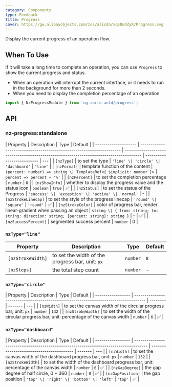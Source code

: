 ```yaml
---
category: Components
type: Feedback
title: Progress
cover: https://gw.alipayobjects.com/zos/alicdn/xqsDu4ZyR/Progress.svg
---
```


Display the current progress of an operation flow.

## When To Use

If it will take a long time to complete an operation, you can use `Progress` to show the current progress and status.

- When an operation will interrupt the current interface, or it needs to run in the background for more than 2 seconds.
- When you need to display the completion percentage of an operation.

```ts
import { NzProgressModule } from 'ng-zorro-antd/progress';
```

## API

### nz-progress:standalone

| Property             | Description                                                          | Type                                                                                   | Default                    |
| -------------------- | -------------------------------------------------------------------- | -------------------------------------------------------------------------------------- | -------------------------- | --- |
| `[nzType]`           | to set the type                                                      | `'line' \| 'circle' \| 'dashboard'`                                                    | `'line'`                   |
| `[nzFormat]`         | template function of the content                                     | `(percent: number) => string \| TemplateRef<{ $implicit: number }>`                    | `percent => percent + '%'` |
| `[nzPercent]`        | to set the completion percentage                                     | `number`                                                                               | `0`                        |
| `[nzShowInfo]`       | whether to display the progress value and the status icon            | `boolean`                                                                              | `true`                     | ✅  |
| `[nzStatus]`         | to set the status of the Progress                                    | `'success' \| 'exception' \| 'active' \| 'normal'`                                     | -                          |
| `[nzStrokeLinecap]`  | to set the style of the progress linecap                             | `'round' \| 'square'`                                                                  | `'round'`                  | ✅  |
| `[nzStrokeColor]`    | color of progress bar, render linear-gradient when passing an object | `string \| { from: string; to: string: direction: string; [percent: string]: string }` | -                          | ✅  |
| `[nzSuccessPercent]` | segmented success percent                                            | `number`                                                                               | 0                          |

### `nzType="line"`

| Property          | Description                                      | Type     | Default |
| ----------------- | ------------------------------------------------ | -------- | ------- |
| `[nzStrokeWidth]` | to set the width of the progress bar, unit: `px` | `number` | `8`     |
| `[nzSteps]`       | the total step count                             | `number` | -       |

### `nzType="circle"`

| Property          | Description                                                                         | Type     | Default |
| ----------------- | ----------------------------------------------------------------------------------- | -------- | ------- | --- |
| `[nzWidth]`       | to set the canvas width of the circular progress bar, unit: `px`                    | `number` | `132`   |
| `[nzStrokeWidth]` | to set the width of the circular progress bar, unit: percentage of the canvas width | `number` | `6`     | ✅  |

### `nzType="dashboard"`

| Property          | Description                                                                          | Type                                     | Default |
| ----------------- | ------------------------------------------------------------------------------------ | ---------------------------------------- | ------- | --- |
| `[nzWidth]`       | to set the canvas width of the dashboard progress bar, unit: `px`                    | `number`                                 | `132`   |
| `[nzStrokeWidth]` | to set the width of the dashboard progress bar, unit: percentage of the canvas width | `number`                                 | `6`     | ✅  |
| `[nzGapDegree]`   | the gap degree of half circle, 0 ~ 360                                               | `number`                                 | `0`     | ✅  |
| `[nzGapPosition]` | the gap position                                                                     | `'top' \| 'right' \| 'bottom' \| 'left'` | `'top'` | ✅  |
